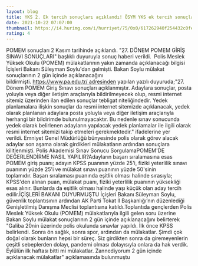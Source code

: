 ```yaml
--- 
layout: blog
title: YKS 2. Ek tercih sonuçları açıklandı! ÖSYM YKS ek tercih sonuçları sorgulama sonuc.osym.gov.tr’de
date: 2021-10-22 07:07:00
thumbnail: https://i4.hurimg.com/i/hurriyet/75/0x0/617262940f254432c0feb80a.jpg
rating: 4
---
```

POMEM sonuçları 2 Kasım tarihinde açıklandı. "27. DÖNEM POMEM GİRİŞ SINAVI SONUÇLARI" başlıklı duyuruyla sonuç haberi verildi.  Polis Meslek Yüksek Okulu (POMEM) mülakatlarının yakın zamanda açıklanacağı bilgisi İçişleri Bakanı Süleyman Soylu'dan gelmişti. Bakan Soylu mülakat sonuçlarının 2 gün içinde açıklanacağını bildirmişti. https://www.pa.edu.tr/ adresinden yapılan yazılı duyuruda;"27. Dönem POMEM Giriş Sınavı sonuçları açıklanmıştır. Adaylara sonuçlar, posta yoluyla veya diğer iletişim araçlarıyla bildirilmeyecek olup, resmi internet sitemiz üzerinden ilan edilen sonuçlar tebligat niteliğindedir. Yedek planlamalara ilişkin sonuçlar da resmi internet sitemizde açıklanacak, yedek olarak planlanan adaylara posta yoluyla veya diğer iletişim araçlarıyla herhangi bir bildirimde bulunulmayacaktır. Bu nedenle sınav sonucunda yedek olarak belirlenen adayların yapılacak yedek planlamalar ile ilgili olarak resmi internet sitemizi takip etmeleri gerekmektedir." ifadelerine yer verildi. Emniyet Genel Müdürlüğü bünyesinde polis olarak görev alacak adaylar son aşama olarak girdikleri mülakatların ardından sonuçlara kilitlenmişti. Polis Akademisi Sınav Sonucu SorgulamaPOMEM'DE DEĞERLENDİRME NASIL YAPILIR?Adayların başarı sıralamasına esas POMEM giriş puanı; adayın KPSS puanının yüzde 25'i, fiziki yeterlilik sınavı puanının yüzde 25'i ve mülakat sınavı puanının yüzde 50'sinin toplamıdır. Başarı sıralaması puanında eşitlik olması halinde sırasıyla; KPSS'den alınan puan, mülakat puanı, fiziki yeterlilik puanının yüksekliği esas alınır. Bunlarda da eşitlik olması halinde yaşı küçük olan aday tercih edilir.İÇİŞLERİ BAKANI DUYURMUŞTU İçişleri Bakanı Süleyman Soylu, güvenlik toplantısının ardından AK Parti Tokat İl Başkanlığı’nın düzenlediği Genişletilmiş Danışma Meclisi toplantısına katıldı.Toplantıda gençlerden Polis Meslek Yüksek Okulu (POMEM) mülakatlarıyla ilgili gelen soru üzerine Bakan Soylu mülakat sonuçlarının 2 gün içinde açıklanacağını belirterek "Galiba 20nin üzerinde polis okulunda sınavlar yapıldı. İlk önce KPSS belirlendi. Sonra ön sağlık, sonra spor, ardından da mülakatlar. Şimdi çok doğal olarak bunların hepsi bir süreç. Siz girdikten sonra da giremeyenlerin çeşitli sebeplerden dolayı, pandemi olması dolayısıyla onlara da hak verdik. Eylülün ilk haftası bitti mi mülakatlar. Zannediyorum 2 gün içinde açıklanacak mülakatlar" açıklamasında bulunmuştu  